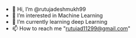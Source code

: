 - 👋 Hi, I’m @rutujadeshmukh99
- 👀 I’m interested in Machine Learning
- 🌱 I’m currently learning deep Learning
- 📫 How to reach me "rutujad11299@gmail.com"

<!---
rutujadeshmukh99/rutujadeshmukh99 is a ✨ special ✨ repository because its `README.md` (this file) appears on your GitHub profile.
You can click the Preview link to take a look at your changes.
--->

